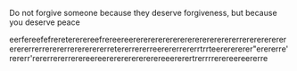 Do not forgive someone because they deserve forgiveness, but because you deserve peace



eerfereefefreretererereefrereereerererererererererererererererrerererererererererrerrerererrerererererretererrererreerererrererrtrrteererererer"erererre'rererr'rererrererrerereereerererererererereeererertrerrrrerereereererre